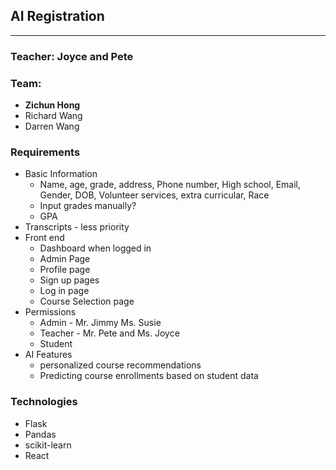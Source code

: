 ## AI Registration
___
### Teacher: Joyce and Pete

### Team:
- **Zichun Hong**
- Richard Wang
- Darren Wang

### Requirements
-  Basic Information
	- Name, age, grade, address, Phone number, High school, Email, Gender, DOB, Volunteer services, extra curricular, Race
	- Input grades manually?
	- GPA
- Transcripts - less priority
- Front end
	- Dashboard when logged in
	- Admin Page
	- Profile page
	- Sign up pages
	- Log in page
	- Course Selection page
- Permissions
	- Admin - Mr. Jimmy Ms. Susie
	- Teacher - Mr. Pete and Ms. Joyce
	- Student
- AI Features
	- personalized course recommendations
	- Predicting course enrollments based on student data

### Technologies
- Flask
- Pandas
- scikit-learn
- React

